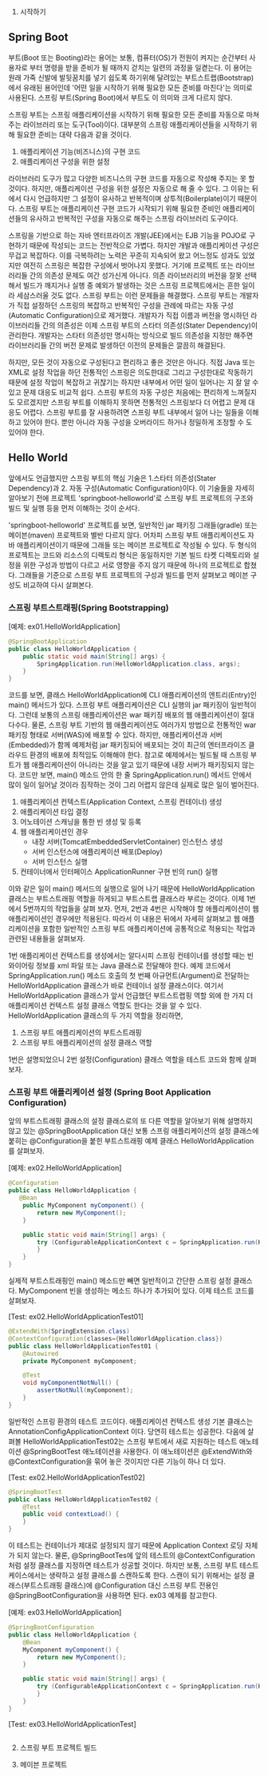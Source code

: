 1. 시작하기

## Spring Boot

부트(Boot 또는 Booting)라는 용어는 보통, 컴퓨터(OS)가 전원이 켜지는 순간부터 사용자로 부터 명령을 받을 준비가 될 때까지 걷치는 일련의 과정을 일켣는다. 이 용어는 원래 가죽 신발에 발뒷꿈치를 넣기 쉽도록 하기위해 달려있는 부트스트랩(Bootstrap)에서 유래된 용어인데 '어떤 일을 시작하기 위해 필요한 모든 준비를 마친다'는 의미로 사용된다. 스프링 부트(Spring Boot)에서 부트도 이 의미와 크게 다르지 않다.

스프링 부트는 스프링 애플리케이션을 시작하기 위해 필요한 모든 준비를 자동으로 마쳐주는 라이브러리 또는 도구(Tool)이다. 대부분의 스프링 애플리케이션들을 시작하기 위해 필요한 준비는 대략 다음과 같을 것이다.

1.  애플리케이션 기능(비즈니스)의 구현 코드
2.  애플리케이션 구성을 위한 설정

라이브러리 도구가 많고 다양한 비즈니스의 구현 코드를 자동으로 작성해 주지는 못 할 것이다. 하지만, 애플리케이션 구성을 위한 설정은 자동으로 해 줄 수 있다. 그 이유는 뒤에서 다시 언급하지만 그 설정이 유사하고 반복적이며 상투적(Boilerplate)이기 때문이다. 스프링 부트는 애플리케이션 구현 코드가 시작되기 위해 필요한 준비인 애플리케이션들의 유사하고 반복적인 구성을 자동으로 해주는 스프링 라이브러리 도구이다.

스프링을 기반으로 하는 자바 엔터프라이즈 개발(JEE)에서는 EJB 기능을 POJO로 구현하기 때문에 작성되는 코드는 전반적으로 가볍다. 하지만 개발과 애플리케이션 구성은 무겁고 복잡하다. 이를 극복하려는 노력은 꾸준히 지속되어 왔고 어느정도 성과도 있었지만 여전히 스프링은 복잡한 구성에서 벗어나지 못했다. 거기에 프로젝트 또는 라이브러리들 간의 의존성 문제도 여간 성가신게 아니다. 의존 라이브러리의 버전을 잘못 선택해서 빌드가 깨지거나 실행 중 예외가 발생하는 것은 스프링 프로젝트에서는 흔한 일이라 세삼스러울 것도 없다. 스프링 부트는 이런 문제들을 해결했다. 스프링 부트는 개발자가 직접 설정하던 스프링의 복잡하고 반복적인 구성을 관례에 따르는 자동 구성(Automatic Configuration)으로 제거했다. 개발자가 직접 이름과 버전을 명시하던 라이브러리들 간의 의존성은 이제 스프링 부트의 스타터 의존성(Stater Dependency)이 관리한다. 개발자는 스타터 의존성만 명시하는 방식으로 빌드 의존성을 지정만 해주면 라이브러리들 간의 버전 문제로 발생하던 이전의 문제들은 깔끔히 해결된다.

하지만, 모든 것이 자동으로 구성된다고 편리하고 좋은 것만은 아니다. 직접 Java 또는 XML로 설정 작업을 하던 전통적인 스프링은 의도한대로 그리고 구성한대로 작동하기 때문에 설정 작업이 복잡하고 귀챦기는 하지만 내부에서 어떤 일이 일어나는 지 잘 알 수 있고 문제 대응도 비교적 쉽다. 스프링 부트의 자동 구성은 처음에는 편리하게 느껴질지도 모르겠지만 스프링 부트를 이해하지 못하면 전통적인 스프링보다 더 어렵고 문제 대응도 어렵다. 스프링 부트를 잘 사용하려면 스프링 부트 내부에서 일어 나는 일들을 이해하고 있어야 한다. 뿐만 아니라 자동 구성을 오버라이드 하거나 정밀하게 조정할 수 도 있어야 한다.

## Hello World

앞에서도 언급했지만 스프링 부트의 핵심 기술은 1.스타터 의존성(Stater Dependency)과 2. 자동 구성(Automatic Configuration)이다. 이 기술들을 자세히 알아보기 전에 프로젝트 'springboot-helloworld'로 스프링 부트 프로젝트의 구조와 빌드 및 실행 등을 먼저 이해하는 것이 순서다.

'springboot-helloworld' 프로젝트를 보면, 일반적인 jar 패키징 그래들(gradle) 또는 메이븐(maven) 프로젝트와 별반 다르지 않다. 어차피 스프링 부트 애플리케이션도 자바 애플리케이션이기 때문에 그래들 또는 메이븐 프로젝트로 작성될 수 있다. 두 형식의 프로젝트는 코드와 리소스의 디렉토리 형식은 동일하지만 기본 빌드 타켓 디렉토리와 설정을 위한 구성과 방법이 다르고 서로 영향을 주지 않기 때문에 하나의 프로젝트로 합쳤다. 그래들을 기준으로 스프링 부트 프로젝트의 구성과 빌드를 먼저 살펴보고 메이븐 구성도 비교하여 다시 살펴본다.

### 스프링 부트스트래핑(Spring Bootstrapping)
    
\[예제: ex01.HelloWorldApplication\]
    
```java
@SpringBootApplication
public class HelloWorldApplication {
	public static void main(String[] args) {
		SpringApplication.run(HelloWorldApplication.class, args);
	}
}
```

 코드를 보면, 클래스 HelloWorldApplication에 CLI 애플리케이션의 엔트리(Entry)인 main() 메서드가 있다. 스프링 부트 애플리케이션은 CLI 실행의 jar 패키징이 일반적이다. 그런데 보통의 스프링 애플리케이션은 war 패키징 배포의 웹 애플리케이션이 절대 다수다. 물론, 스프링 부트 기반의 웹 애플리케이션도 여러가지 방법으로 전통적인 war 패키징 형태로 서버(WAS)에 배포할 수 있다. 하지만, 애플리케이션과 서버(Embedded)가 함께 예제처럼 jar 패키징되어 배포되는 것이 최근의 엔터프라이즈 클라우드 환경의 배포에 최적임도 이해해야 한다. 참고로 예제에서는 빌드될 때 스프링 부트가 웹 애플리케이션이 아니라는 것을 알고 있기 때문에 내장 서버가 패키징되지 않는다. 코드만 보면, main() 메소드 안의 한 줄 SpringApplication.run() 메서드 안에서 많이 일이 일어날 것이라 짐작하는 것이 그리 어렵지 않은데 실제로 많은 일이 벌어진다.
	
1.  애플리케이션 컨텍스트(Application Context, 스프링 컨테이너) 생성
2.  애플리케이션 타입 결정
3.  어노테이션 스캐닝을 통한 빈 생성 및 등록
4.  웹 애플리케이션인 경우
	- 내장 서버(TomcatEmbeddedServletContainer) 인스턴스 생성
	- 서버 인스턴스에 애플리케이션 배포(Deploy)
	- 서버 인스턴스 실행
5.  컨테이너에서 인터페이스 ApplicationRunner 구현 빈의 run() 실행
	
 이와 같은 일이 main() 메서드의 실행으로 일어 나기 때문에 HelloWorldApplication 클래스는 부트스트래핑 역할을 하게되고 부트스트랩 클래스라 부르는 것이다. 이제 1번에서 5번까지의 작업들을 살펴 보자. 먼저, 2번과 4번은 시작해야 할 애플리케이션이 웹 애플리케이션인 경우에만 적용된다. 따라서 이 내용은 뒤에서 자세히 살펴보고 웹 애플리케이션을 포함한 일반적인 스프링 부트 애플리케이션에 공통적으로 적용되는 작업과 관련된 내용들을 살펴보자.
	
 1번 애플리케이션 컨텍스트를 생성에서는 알다시피 스프링 컨테이너를 생성할 때는 빈 와이어링 정보를 xml 파일 또는 Java 클래스로 전달해야 한다. 예제 코드에서SpringApplication.run() 메소드 호출의 첫 번째 아규먼트(Argument)로 전달하는 HelloWorldApplication 클래스가 바로 컨테이너 설정 클래스이다. 여기서 HelloWorldApplication 클래스가 앞서 언급했던 부트스트랩핑 역할 외에 한 가지 더 애플리케이션 컨텍스트 설정 클래스 역할도 한다는 것을 알 수 있다. HelloWorldApplication  클래스의 두 가지 역할을 정리하면,
	
1. 스프링 부트 애플리케이션의 부트스트래핑
2. 스프링 부트 애플리케이션의 설정 클래스 역할 

 1번은 설명되었으니 2번 설정(Configuration) 클래스 역할을 테스트 코드와 함께 살펴보자.


### 스프링 부트 애플리케이션 설정 (Spring Boot Application Configuration)
 앞의 부트스트래핑 클래스의 설정 클래스로의 또 다른 역할을 알아보기 위해 설명하지 않고 있는 @SpringBootApplication 대신 보통 스프링 애플리케이션의 설정 클래스에 붙히는 @Configuration을 붙힌 부트스트래핑 예제 클래스 HelloWorldApplication를 살펴보자.  
	
\[예제: ex02.HelloWorldApplication\]
    
```java
@Configuration
public class HelloWorldApplication {
   @Bean
    public MyComponent myComponent() {
        return new MyComponent();
    }

    public static void main(String[] args) {
        try (ConfigurableApplicationContext c = SpringApplication.run(HelloWorldApplication.class, args)) {
        }
    }
}
```
 실제적 부트스트래핑인 main() 메소드만 빼면 일반적이고 간단한 스프링 설정 클래스다. MyComponent 빈을 생성하는 메소드 하나가 추가되어 있다. 이제 테스트 코드를 살펴보자.

\[Test: ex02.HelloWorldApplicationTest01\]

```java
@ExtendWith(SpringExtension.class)
@ContextConfiguration(classes={HelloWorldApplication.class})
public class HelloWorldApplicationTest01 {
    @Autowired
    private MyComponent myComponent;

    @Test
    void myComponentNotNull() {
        assertNotNull(myComponent);
    }
}
```
 일반적인 스프링 환경의 테스트 코드이다. 애플리케이션 컨텍스트 생성 기본 클래스는 AnnotationConfigApplicationContext 이다. 당연히 테스트는 성공한다. 다음에 살펴볼 HelloWorldApplicationTest02는 스프링 부트에서 새로 지원하는 	테스트 애노테이션 @SpringBootTest 애노테이션을 사용한다. 이 애노테이션은 @ExtendWith와 @ContextConfiguration을 묶어 놓은 것이지만 다른 기능이 하나 더 있다.

\[Test: ex02.HelloWorldApplicationTest02\]

```java
@SpringBootTest
public class HelloWorldApplicationTest02 {
    @Test
    public void contextLoad() {
    }
}
```
 이 테스트는 컨테이너가 제대로 설정되지 않기 때문에 Application Context 로딩 자체가 되지 않는다. 물론, @SpringBootTes에 앞의 테스트의 @ContextConfiguration 처럼 설정 클래스를 지정하면 테스트가 성공할 것이다. 하지만 보통, 스프링 부트 테스트 케이스에서는 생략하고 설정 클래스를 스캔하도록 한다. 스캔이 되기 위해서는 설정 클래스(부트스트래핑 클래스)에 @Configuration 대신 스프링 부트 전용인 @SpringBootConfiguration을 사용하면 된다. ex03 예제를 참고한다.
 
\[예제: ex03.HelloWorldApplication\]
    
```java
@SpringBootConfiguration
public class HelloWorldApplication {
    @Bean
    MyComponent myComponent() {
        return new MyComponent();
    }

    public static void main(String[] args) {
        try (ConfigurableApplicationContext c = SpringApplication.run(HelloWorldApplication.class, args)) {
        }
    }
}
```

\[Test: ex03.HelloWorldApplicationTest\]

```java

```




2.  스프링 부트 프로젝트 빌드
    
3.  메이븐 프로젝트